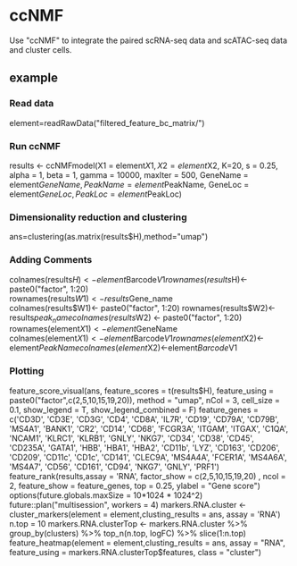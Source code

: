 # ccNMF
Use "ccNMF" to integrate the paired scRNA-seq data and scATAC-seq data and cluster cells.

## example

### Read data
element=readRawData("filtered_feature_bc_matrix/")
### Run ccNMF
results <- ccNMFmodel(X1 = element$X1, X2 = element$X2, K=20, s = 0.25, alpha = 1, beta = 1, gamma = 10000, maxIter = 500,
                 GeneName = element$GeneName, PeakName = element$PeakName, GeneLoc = element$GeneLoc, PeakLoc = element$PeakLoc)
### Dimensionality reduction and clustering
ans=clustering(as.matrix(results$H),method="umap")
### Adding Comments
colnames(results$H)<-element$Barcode$V1  
rownames(results$H)<- paste0("factor", 1:20)  
rownames(results$W1)<-results$Gene_name  
colnames(results$W1)<- paste0("factor", 1:20)  
rownames(results$W2)<-results$peak_name  
colnames(results$W2) <- paste0("factor", 1:20)  
rownames(element$X1)<-element$GeneName  
colnames(element$X1)<-element$Barcode$V1  
rownames(element$X2)<-element$PeakName  
colnames(element$X2)<-element$Barcode$V1  
### Plotting
feature_score_visual(ans, feature_scores = t(results$H), 
                          feature_using = paste0("factor",c(2,5,10,15,19,20)),  
                          method = "umap", nCol = 3, cell_size = 0.1, show_legend = T, 
                          show_legend_combined = F)  
feature_genes = c('CD3D', 'CD3E', 'CD3G', 'CD4', 'CD8A', 'IL7R', 'CD19', 'CD79A', 
                  'CD79B', 'MS4A1', 'BANK1', 'CR2', 'CD14', 'CD68', 'FCGR3A', 'ITGAM', 
                  'ITGAX', 'C1QA', 'NCAM1', 'KLRC1', 'KLRB1', 'GNLY', 'NKG7', 'CD34', 
                  'CD38', 'CD45', 'CD235A', 'GATA1', 'HBB', 'HBA1', 'HBA2', 'CD11b', 
                  'LYZ', 'CD163', 'CD206', 'CD209', 'CD11c', 'CD1c', 'CD141', 'CLEC9A', 
                  'MS4A4A', 'FCER1A', 'MS4A6A', 'MS4A7', 'CD56', 'CD161', 'CD94', 'NKG7', 
                  'GNLY', 'PRF1')  
feature_rank(results,assay = 'RNA',  factor_show = c(2,5,10,15,19,20)
                   , ncol = 2, feature_show = feature_genes, top = 0.25, ylabel = "Gene score")  
options(future.globals.maxSize = 10*1024 * 1024^2)  
future::plan("multisession", workers = 4)  
markers.RNA.cluster <- cluster_markers(element = element,clusting_results = ans, assay = 'RNA')  
n.top = 10  
markers.RNA.clusterTop <- markers.RNA.cluster %>% group_by(clusters) %>% top_n(n.top, logFC) %>% slice(1:n.top)  
feature_heatmap(element = element,clusting_results = ans, assay = "RNA", feature_using = markers.RNA.clusterTop$features, class = "cluster")  
